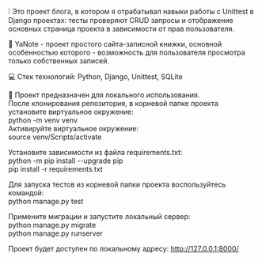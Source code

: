:grey_exclamation: Это проект блога, в котором я отрабатывал навыки работы с Unittest в Django проектах: тесты проверяют CRUD запросы и отображение основных страница проекта в зависимости от прав пользователя.

:notebook: YaNote - проект простого сайта-записной книжки, основной особенностью которого - возможность для пользователя просмотра только собственных записей.

:computer: Стек технологий: Python, Django, Unittest, SQLite

:rocket: Проект предназначен для локального использования.  
После клонирования репозитория, в корневой папке проекта установите виртуальное окружение:  
python -m venv venv  
Активируйте виртуальное окружение:  
source venv/Scripts/activate  

Установите зависимости из файла requirements.txt:  
python -m pip install --upgrade pip  
pip install -r requirements.txt  

Для запуска тестов из корневой папки проекта воспользуйтесь командой:  
python manage.py test  

Примените миграции и запустите локальный сервер:  
python manage.py migrate  
python manage.py runserver  
  
Проект будет доступен по локальному адресу: http://127.0.0.1:8000/  